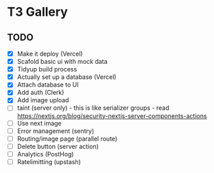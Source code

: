 # T3 Gallery

## TODO
- [x] Make it deploy (Vercel)
- [x] Scafold basic ui with mock data
- [x] Tidyup build process
- [x] Actually set up a database (Vercel)
- [x] Attach database to UI
- [x] Add auth (Clerk)
- [x] Add image upload
- [ ] taint (server only) - this is like serializer groups - read https://nextjs.org/blog/security-nextjs-server-components-actions
- [ ] Use next image
- [ ] Error management (sentry)
- [ ] Routing/image page (parallel route)
- [ ] Delete button (server action)
- [ ] Analytics (PostHog)
- [ ] Ratelimitting (upstash)